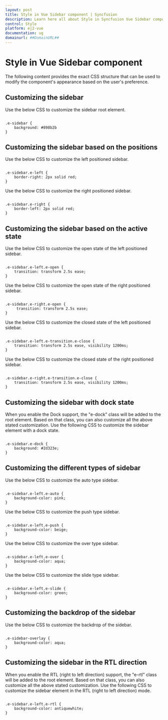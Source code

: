 ```yaml
---
layout: post
title: Style in Vue Sidebar component | Syncfusion
description: Learn here all about Style in Syncfusion Vue Sidebar component of Syncfusion Essential JS 2 and more.
control: Style 
platform: ej2-vue
documentation: ug
domainurl: ##DomainURL##
---
```


# Style in Vue Sidebar component

The following content provides the exact CSS structure that can be used to modify the component's appearance based on the user's preference.

## Customizing the sidebar

Use the below CSS to customize the sidebar root element.

```

.e-sidebar {
    background: #898b2b
}

```

## Customizing the sidebar based on the positions

Use the below CSS to customize the left positioned sidebar.

```

.e-sidebar.e-left {
    border-right: 2px solid red;
}

```

Use the below CSS to customize the right positioned sidebar.

```

.e-sidebar.e-right {
    border-left: 2px solid red;
}

```

## Customizing the sidebar based on the active state

Use the below CSS to customize the open state of the left positioned sidebar.

```

.e-sidebar.e-left.e-open {
    transition: transform 2.5s ease;
}

```

Use the below CSS to customize the open state of the right positioned sidebar.

```

.e-sidebar.e-right.e-open {
     transition: transform 2.5s ease;
}

```

Use the below CSS to customize the closed state of the left positioned sidebar.

```

.e-sidebar.e-left.e-transition.e-close {
    transition: transform 2.5s ease, visibility 1200ms;
}

```

Use the below CSS to customize the closed state of the right positioned sidebar.

```

.e-sidebar.e-right.e-transition.e-close {
    transition: transform 2.5s ease, visibility 1200ms;
}

```

## Customizing the sidebar with dock state

When you enable the Dock support, the "e-dock" class will be added to the root element. Based on that class, you can also customize all the above stated customization. Use the following CSS to customize the sidebar element with a dock state.

```

.e-sidebar.e-dock {
    background: #2d323e;
}

```

## Customizing the different types of sidebar

Use the below CSS to customize the auto type sidebar.

```

.e-sidebar.e-left.e-auto {
    background-color: pink;
}

```

Use the below CSS to customize the push type sidebar.

```

.e-sidebar.e-left.e-push {
    background-color: beige;
}

```

Use the below CSS to customize the over type sidebar.

```

.e-sidebar.e-left.e-over {
    background-color: aqua;
}

```

Use the below CSS to customize the slide type sidebar.

```

.e-sidebar.e-left.e-slide {
    background-color: green;
}

```

## Customizing the backdrop of the sidebar

Use the below CSS to customize the backdrop of the sidebar.

```

.e-sidebar-overlay {
    background-color: aqua;
}

```

## Customizing the sidebar in the RTL direction

When you enable the RTL (right to left direction) support, the "e-rtl" class will be added to the root element. Based on that class, you can also customize all the above stated customization. Use the following CSS to customize the sidebar element in the RTL (right to left direction) mode.

```

.e-sidebar.e-left.e-rtl {
    background-color: antiquewhite;
}

```